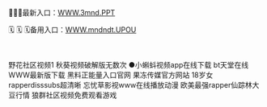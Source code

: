 <p>
	📿📿📿最新入口：<a href="http://www.baidu.com/link?url=6MA2SWnO3Raqke39an_0PUxosM6ZrUGzi1BN9tNnlPW&wd">WWW.3mnd.PPT</a> 
	<p>
		🗓
🗓
🗓备用入口：<a href="http://www.baidu.com/link?url=6MA2SWnO3Raqke39an_0PUxosM6ZrUGzi1BN9tNnlPW&wd">WWW.mndndt.UPOU</a> 
	</p>
	<p>
		<br />
	</p>
	<p>
		野花社区视频1
秋葵视频破解版无数次
●小蝌蚪视频app在线下载
bt天堂在线WWW最新版下载
黑料正能量入口官网
果冻传媒官方网站
18岁女rapperdisssubs超清晰
忘忧草影视www在线播放动漫
欧美最强rapper仙踪林大豆行情
狼群社区视频免费观看游戏
	</p>
